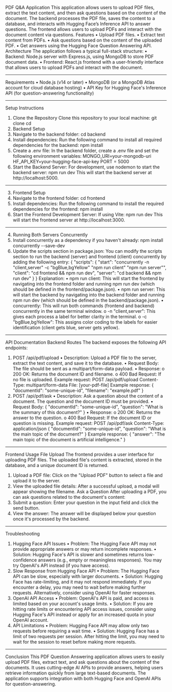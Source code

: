 
PDF Q&A Application
This application allows users to upload PDF files, extract the text content, and then ask questions based on the content of the document. The backend processes the PDF file, saves the content to a database, and interacts with Hugging Face’s Inference API to answer questions. The frontend allows users to upload PDFs and interact with the document content via questions.
Features
•	Upload PDF files.
•	Extract text content from PDFs.
•	Ask questions based on the content of the uploaded PDF.
•	Get answers using the Hugging Face Question Answering API.
Architecture
The application follows a typical full-stack structure:
•	Backend: Node.js server with Express.js, using MongoDB to store PDF document data.
•	Frontend: React.js frontend with a user-friendly interface that allows users to upload PDFs and interact with the document.
________________________________________
Requirements
•	Node.js (v14 or later)
•	MongoDB (or a MongoDB Atlas account for cloud database hosting)
•	API Key for Hugging Face's Inference API (for question-answering functionality)
________________________________________
Setup Instructions
1. Clone the Repository
Clone this repository to your local machine:
git clone <repository-url>
cd <project-folder>
2. Backend Setup
1.	Navigate to the backend folder:
cd backend
2.	Install dependencies:
Run the following command to install all required dependencies for the backend:
npm install
3.	Create a .env file:
In the backend folder, create a .env file and set the following environment variables:
MONGO_URI=your-mongodb-uri
HF_API_KEY=your-hugging-face-api-key
PORT = 5000
4.	Start the Backend Server:
For development, use nodemon to start the backend server:
npm run dev
This will start the backend server at http://localhost:5000.
________________________________________
3. Frontend Setup
1.	Navigate to the frontend folder:
cd frontend
2.	Install dependencies:
Run the following command to install the required dependencies for the frontend:
npm install
3.	Start the Frontend Development Server:
If using Vite:
npm run dev
This will start the frontend server at http://localhost:3000.
________________________________________
4. Running Both Servers Concurrently
1. Install concurrently as a dependency if you haven't already:
npm install concurrently --save-dev
2. Update the scripts section in package.json:
You can modify the scripts section to run the backend (server) and frontend (client) concurrently by adding the following entry:
{
  "scripts": {
    "start": "concurrently -n \"client,server\" -c \"bgBlue,bgYellow\" \"npm run client\" \"npm run server\"",
    "client": "cd frontend && npm run dev",
    "server": "cd backend && npm run dev"
  }
}
Explanation:
•	npm run client: This will start the frontend by navigating into the frontend folder and running npm run dev (which should be defined in the frontend/package.json).
•	npm run server: This will start the backend by navigating into the backend folder and running npm run dev (which should be defined in the backend/package.json).
•	concurrently: This will run both commands (frontend and backend) concurrently in the same terminal window.
o	-n "client,server": This gives each process a label for better clarity in the terminal.
o	-c "bgBlue,bgYellow": This assigns color coding to the labels for easier identification (client gets blue, server gets yellow).
________________________________________
API Documentation
Backend Routes
The backend exposes the following API endpoints:
1. POST /api/pdf/upload
•	Description: Upload a PDF file to the server, extract the text content, and save it to the database.
•	Request Body: The file should be sent as a multipart/form-data payload.
•	Response:
o	200 OK: Returns the document ID and filename.
o	400 Bad Request: If no file is uploaded.
Example request:
POST /api/pdf/upload
Content-Type: multipart/form-data
File: [your-pdf-file]
Example response:
{
  "documentId": "some-unique-id",
  "filename": "example.pdf"
}
2. POST /api/pdf/ask
•	Description: Ask a question about the content of a document. The question and the document ID must be provided.
•	Request Body:
{
  "documentId": "some-unique-id",
  "question": "What is the summary of this document?"
}
•	Response:
o	200 OK: Returns the answer to the question.
o	400 Bad Request: If the document ID or question is missing.
Example request:
POST /api/pdf/ask
Content-Type: application/json
{
  "documentId": "some-unique-id",
  "question": "What is the main topic of the document?"
}
Example response:
{
  "answer": "The main topic of the document is artificial intelligence."
}
________________________________________
Frontend Usage
File Upload
The frontend provides a user interface for uploading PDF files. The uploaded file's content is extracted, stored in the database, and a unique document ID is returned.
1.	Upload a PDF file: Click on the "Upload PDF" button to select a file and upload it to the server.
2.	View the uploaded file details: After a successful upload, a modal will appear showing the filename.
Ask a Question
After uploading a PDF, you can ask questions related to the document's content:
1.	Submit a question: Enter your question in the input field and click the send button.
2.	View the answer: The answer will be displayed below your question once it's processed by the backend.
________________________________________
Troubleshooting
1. Hugging Face API Issues
•	Problem: The Hugging Face API may not provide appropriate answers or may return incomplete responses.
•	Solution: Hugging Face's API is slower and sometimes returns low-confidence answers (e.g., empty or meaningless responses). You may try OpenAI's API instead (if you have access).
2. Slow Response from Hugging Face API
•	Problem: The Hugging Face API can be slow, especially with larger documents.
•	Solution: Hugging Face has rate-limiting, and it may not respond immediately. If you encounter a delay, you may need to wait before making further requests. Alternatively, consider using OpenAI for faster responses.
3. OpenAI API Access
•	Problem: OpenAI's API is paid, and access is limited based on your account's usage limits.
•	Solution: If you are hitting rate limits or encountering API access issues, consider using Hugging Face's API instead or apply for an increased quota in your OpenAI account.
4. API Limitations
•	Problem: Hugging Face API may allow only two requests before requiring a wait time.
•	Solution: Hugging Face has a limit of two requests per session. After hitting the limit, you may need to wait for the session to reset before making more requests.
________________________________________
Conclusion
This PDF Question Answering application allows users to easily upload PDF files, extract text, and ask questions about the content of the documents. It uses cutting-edge AI APIs to provide answers, helping users retrieve information quickly from large text-based documents. The application supports integration with both Hugging Face and OpenAI APIs for question-answering.

